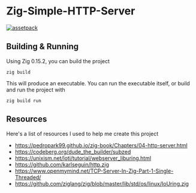 # Zig-Simple-HTTP-Server
[![assetpack](https://img.shields.io/badge/assetpack-blue)](https://github.com/silversquirl/assetpack/)

## Building & Running
Using Zig 0.15.2, you can build the project
```
zig build
```
This will produce an executable. You can run the executable itself, or build and run the project with
```
zig build run
```

## Resources
Here's a list of resources I used to help me create this project
- https://pedropark99.github.io/zig-book/Chapters/04-http-server.html
- https://codeberg.org/dude_the_builder/subzed
- https://unixism.net/loti/tutorial/webserver_liburing.html
- https://github.com/karlseguin/http.zig
- https://www.openmymind.net/TCP-Server-In-Zig-Part-1-Single-Threaded/
- https://github.com/ziglang/zig/blob/master/lib/std/os/linux/IoUring.zig
